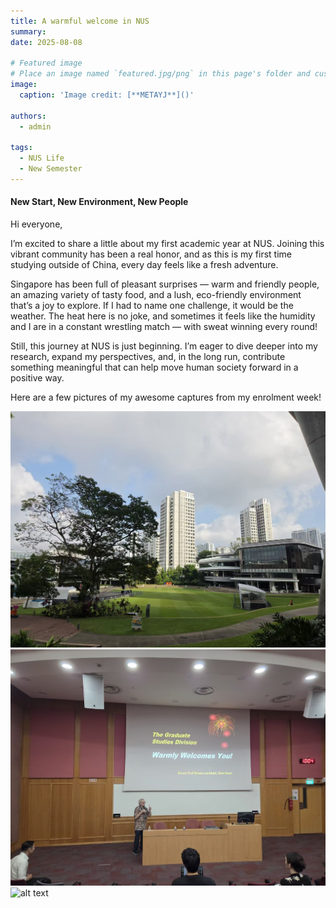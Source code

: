 ```yaml
---
title: A warmful welcome in NUS 
summary: 
date: 2025-08-08

# Featured image
# Place an image named `featured.jpg/png` in this page's folder and customize its options here.
image:
  caption: 'Image credit: [**METAYJ**]()'

authors:
  - admin

tags:
  - NUS Life
  - New Semester
---
```


#### New Start, New Environment, New People

Hi everyone,

I’m excited to share a little about my first academic year at NUS. Joining this vibrant community has been a real honor, and as this is my first time studying outside of China, every day feels like a fresh adventure.

Singapore has been full of pleasant surprises — warm and friendly people, an amazing variety of tasty food, and a lush, eco-friendly environment that’s a joy to explore. If I had to name one challenge, it would be the weather. The heat here is no joke, and sometimes it feels like the humidity and I are in a constant wrestling match — with sweat winning every round!

Still, this journey at NUS is just beginning. I’m eager to dive deeper into my research, expand my perspectives, and, in the long run, contribute something meaningful that can help move human society forward in a positive way.

Here are a few pictures of my awesome captures from my enrolment week!

![alt text](20250815150548_20.jpg)
![alt text](20250815150542_19.jpg)
![alt text](20250815150542_18.jpg)